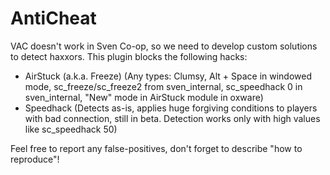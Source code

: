 # AntiCheat
VAC doesn't work in Sven Co-op, so we need to develop custom solutions to detect haxxors. This plugin blocks the following hacks:
- AirStuck (a.k.a. Freeze) (Any types: Clumsy, Alt + Space in windowed mode, sc_freeze/sc_freeze2 from sven_internal, sc_speedhack 0 in sven_internal, "New" mode in AirStuck module in oxware)
- Speedhack (Detects as-is, applies huge forgiving conditions to players with bad connection, still in beta. Detection works only with high values like sc_speedhack 50)

Feel free to report any false-positives, don't forget to describe "how to reproduce"!
